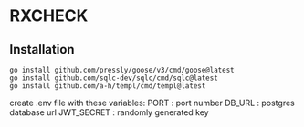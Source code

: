 # RXCHECK

## Installation

```
go install github.com/pressly/goose/v3/cmd/goose@latest
go install github.com/sqlc-dev/sqlc/cmd/sqlc@latest
go install github.com/a-h/templ/cmd/templ@latest
```
create .env file with these variables:
PORT : port number
DB_URL : postgres database url
JWT_SECRET : randomly generated key